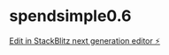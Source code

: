 # spendsimple0.6

[Edit in StackBlitz next generation editor ⚡️](https://stackblitz.com/~/github.com/MattVOLTA/spendsimple0.6)